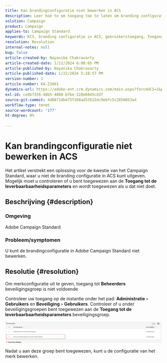 ```yaml
---
title: Kan brandingconfiguratie niet bewerken in ACS
description: Leer hoe te om toegang toe te laten om branding configuratie in ACS uit te geven. Controleer of u bent toegevoegd aan de beveiligingsgroep 'Toegang tot de parameters voor de levering'.
solution: Campaign
product: Campaign
applies-to: Campaign Standard
keywords: KCS, branding configuratie in ACS, gebruikerstoegang, Toegang tot de leverbaarheidsparameter, campagestandaard
resolution: Resolution
internal-notes: null
bug: false
article-created-by: Nayanika Chakravarty
article-created-date: 1/12/2024 6:00:05 PM
article-published-by: Nayanika Chakravarty
article-published-date: 1/22/2024 5:28:57 PM
version-number: 1
article-number: KA-23461
dynamics-url: https://adobe-ent.crm.dynamics.com/main.aspx?forceUCI=1&pagetype=entityrecord&etn=knowledgearticle&id=ea64f666-74b1-ee11-a569-6045bd006a22
exl-id: ce9b7356-40b5-4088-bfbe-328e6045cd3f
source-git-commit: 4d8871db475f268ad53522dc9ebfc5c2850853ad
workflow-type: tm+mt
source-wordcount: '177'
ht-degree: 0%

---
```


# Kan brandingconfiguratie niet bewerken in ACS


Het artikel verstrekt een oplossing voor de kwestie van het Campaign Standard, waar u niet de branding configuratie in ACS kunt uitgeven. Mogelijk moet u controleren of u bent toegewezen aan de <b>Toegang tot de leverbaarbaarheidsparameters</b> en wordt toegewezen als u dat niet doet.

## Beschrijving {#description}


### Omgeving

Adobe Campaign Standard

### Probleem/symptomen

U kunt de brandingconfiguratie in Adobe Campaign Standard niet bewerken.


## Resolutie {#resolution}


Om merkconfiguratie uit te geven, toegang tot <b>Beheerders</b> beveiligingsgroep is niet voldoende

Controleer uw toegang op de instantie onder het pad: <b>Administratie </b>`>`  <b>Gebruikers</b> en <b>Beveiliging </b>`>`  <b>Gebruikers</b>. Controleer of u onder beveiligingsgroepen bent toegewezen aan de <b>Toegang tot de leverbaarbaarheidsparameters</b> beveiligingsgroep.

![](assets/f7846f6e-31b9-ee11-a569-6045bd006704.png)

Nadat u aan deze groep bent toegewezen, kunt u de configuratie van het merk bewerken.
